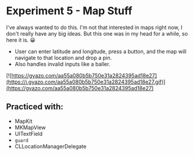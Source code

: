 
# Experiment 5 - Map Stuff
I've always wanted to do this. I'm not that interested in maps right now, I don't really have any big ideas. But this one was
in my head for a while, so here it is. 😀

- User can enter latitude and longitude, press a button, and the map will navigate to that location and drop a pin.
- Also handles invalid inputs like a baller.

[![https://gyazo.com/aa55a080b5b750e31a2824395ad18e27](https://i.gyazo.com/aa55a080b5b750e31a2824395ad18e27.gif)](https://gyazo.com/aa55a080b5b750e31a2824395ad18e27)

## Practiced with:
- MapKit
- MKMapView
- UITextField
- `guard` 
- CLLocationManagerDelegate

